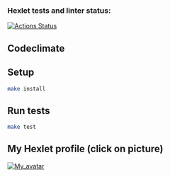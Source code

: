 ### Hexlet tests and linter status:
[![Actions Status](https://github.com/Auzmit/frontend-project-46/workflows/hexlet-check/badge.svg)](https://github.com/Auzmit/frontend-project-46/actions)

## Codeclimate


## Setup

```bash
make install
```

## Run tests

```bash
make test
```

## My Hexlet profile (click on picture)
[![My_avatar](https://cdn2.hexlet.io/store/derivatives/c9032602e2a18fee8970ff6f32f14c1f/fill_webp-290-290.webp)](https://ru.hexlet.io/u/auzmit)
